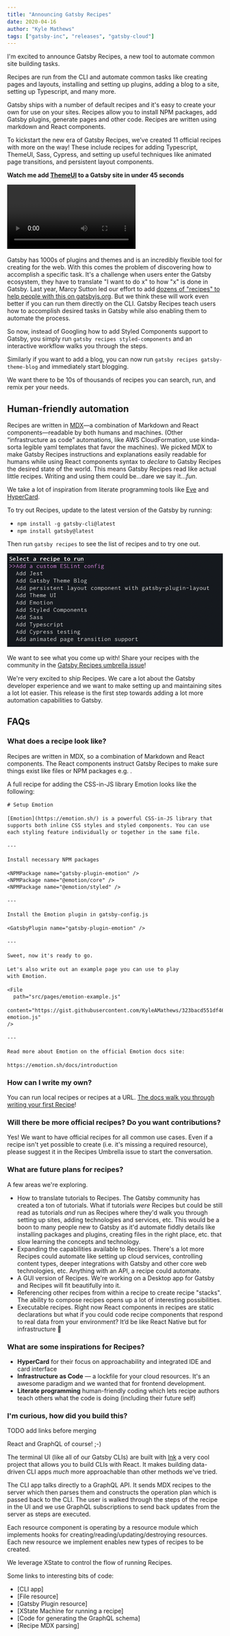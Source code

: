 ```yaml
---
title: "Announcing Gatsby Recipes"
date: 2020-04-16
author: "Kyle Mathews"
tags: ["gatsby-inc", "releases", "gatsby-cloud"]
---
```


I'm excited to announce Gatsby Recipes, a new tool to automate common site building tasks.

Recipes are run from the CLI and automate common tasks like creating pages and layouts, installing and setting up plugins, adding a blog to a site, setting up Typescript, and many more.

Gatsby ships with a number of default recipes and it's easy to create your own for use on your sites. Recipes allow you to install NPM packages, add Gatsby plugins, generate pages and other code. Recipes are written using markdown and React components.

To kickstart the new era of Gatsby Recipes, we’ve created 11 official recipes with more on the way! These include recipes for adding Typescript, ThemeUI, Sass, Cypress, and setting up useful techniques like animated page transitions, and persistent layout components.

**Watch me add [ThemeUI](https://theme-ui.com/) to a Gatsby site in under 45 seconds**

<video controls="controls" autoplay="true" loop="true">
  <source type="video/mp4" src="./gatsby-recipes-theme-ui.mp4" />
  <p>Sorry! Your browser doesn't support this video.</p>
</video>

Gatsby has 1000s of plugins and themes and is an incredibly flexible tool for creating for the web. With this comes the problem of discovering how to accomplish a specific task. It's a challenge when users enter the Gatsby ecosystem, they have to translate "I want to do x" to how "x" is done in Gatsby. Last year, Marcy Sutton led our effort to add [ dozens of "recipes" to help people with this on gatsbyjs.org](https://www.gatsbyjs.org/docs/recipes/). But we think these will work even better if you can run them directly on the CLI. Gatsby Recipes teach users how to accomplish desired tasks in Gatsby while also enabling them to automate the process.

So now, instead of Googling how to add Styled Components support to Gatsby, you simply run `gatsby recipes styled-components` and an interactive workflow walks you through the steps.

Similarly if you want to add a blog, you can now run `gatsby recipes gatsby-theme-blog` and immediately start blogging.

We want there to be 10s of thousands of recipes you can search, run, and remix per your needs.

## Human-friendly automation

Recipes are written in [MDX](https://mdxjs.com/)—a combination of Markdown and React components—readable by both humans and machines. (Other “infrastructure as code” automations, like AWS CloudFormation, use kinda-sorta legible yaml templates that favor the machines). We picked MDX to make Gatsby Recipes instructions and explanations easily readable for humans while using React components syntax to _declare_ to Gatsby Recipes the desired state of the world. This means Gatsby Recipes read like actual little recipes. Writing and using them could be...dare we say it..._fun_.

We take a lot of inspiration from literate programming tools like [Eve](http://witheve.com/deepdives/literate.html) and [HyperCard](https://en.wikipedia.org/wiki/HyperCard).

To try out Recipes, update to the latest version of the Gatsby by running:

- `npm install -g gatsby-cli@latest`
- `npm install gatsby@latest`

Then run `gatsby recipes` to see the list of recipes and to try one out.

![gatsby recipes list](./recipes-screenshot.png)

We want to see what you come up with! Share your recipes with the community in the [Gatsby Recipes umbrella issue](https://github.com/gatsbyjs/gatsby/issues/22991)!

We're very excited to ship Recipes. We care a lot about the Gatsby developer experience and we want to make setting up and maintaining sites a lot lot easier. This release is the first step towards adding a lot more automation capabilities to Gatsby.

## FAQs

### What does a recipe look like?

Recipes are written in MDX, so a combination of Markdown and React components. The React components instruct Gatsby Recipes to make sure things exist like files or NPM packages e.g. .

A full recipe for adding the CSS-in-JS library Emotion looks like the following:

```mdx
# Setup Emotion

[Emotion](https://emotion.sh/) is a powerful CSS-in-JS library that supports both inline CSS styles and styled components. You can use each styling feature individually or together in the same file.

---

Install necessary NPM packages

<NPMPackage name="gatsby-plugin-emotion" />
<NPMPackage name="@emotion/core" />
<NPMPackage name="@emotion/styled" />

---

Install the Emotion plugin in gatsby-config.js

<GatsbyPlugin name="gatsby-plugin-emotion" />

---

Sweet, now it's ready to go.

Let's also write out an example page you can use to play
with Emotion.

<File
  path="src/pages/emotion-example.js"
  content="https://gist.githubusercontent.com/KyleAMathews/323bacd551df46e8e7b6146cbf827d0b/raw/5c60f168f30c505cff1ff2433e69dabe27ae9738/sample-emotion.js"
/>

---

Read more about Emotion on the official Emotion docs site:

https://emotion.sh/docs/introduction
```

### How can I write my own?

You can run local recipes or recipes at a URL. [The docs walk you through writing your first Recipe](https://github.com/gatsbyjs/gatsby/blob/master/packages/gatsby/src/recipes/README.md)!

### Will there be more official recipes? Do you want contributions?

Yes! We want to have official recipes for all common use cases. Even if a recipe isn't yet possible to create (i.e. it's missing a required resource), please suggest it in the Recipes Umbrella issue to start the conversation.

### What are future plans for recipes?

A few areas we're exploring.

- How to translate tutorials to Recipes. The Gatsby community has created a ton of tutorials. What if tutorials _were_ Recipes but could be still read as tutorials _and_ run as Recipes where they'd walk you through setting up sites, adding technologies and services, etc. This would be a boon to many people new to Gatsby as it'd automate fiddly details like installing packages and plugins, creating files in the right place, etc. that slow learning the concepts and technology.
- Expanding the capabilities available to Recipes. There's a lot more Recipes could automate like setting up cloud services, controlling content types, deeper integrations with Gatsby and other core web technologies, etc. Anything with an API, a recipe could automate.
- A GUI version of Recipes. We're working on a Desktop app for Gatsby and Recipes will fit beautifully into it.
- Referencing other recipes from within a recipe to create recipe "stacks". The ability to compose recipes opens up a lot of interesting possibilities.
- Executable recipes. Right now React components in recipes are static declarations but what if you could code recipe components that respond to real data from your environment? It’d be like React Native but for infrastructure 🤯

### What are some inspirations for Recipes?

- **HyperCard** for their focus on approachability and integrated IDE and card interface
- **Infrastructure as Code** — a lockfile for your cloud resources. It's an awesome paradigm and we wanted that for frontend development.
- **Literate programming** human-friendly coding which lets recipe authors teach others what the code is doing (including their future self)

### I'm curious, how did you build this?

TODO add links before merging

React and GraphQL of course! ;-)

The terminal UI (like all of our Gatsby CLIs) are built with [Ink](https://github.com/vadimdemedes/ink) a very cool project that allows you to build CLIs with React. It makes building data-driven CLI apps _much_ more approachable than other methods we've tried.

The CLI app talks directly to a GraphQL API. It sends MDX recipes to the server which then parses them and constructs the operation plan which is passed back to the CLI. The user is walked through the steps of the recipe in the UI and we use GraphQL subscriptions to send back updates from the server as steps are executed.

Each resource component is operating by a resource module which implements hooks for creating/reading/updating/destroying resources. Each new resource we implement enables new types of recipes to be created.

We leverage XState to control the flow of running Recipes.

Some links to interesting bits of code:

- [CLI app]
- [File resource]
- [Gatsby Plugin resource]
- [XState Machine for running a recipe]
- [Code for generating the GraphQL schema]
- [Recipe MDX parsing]
